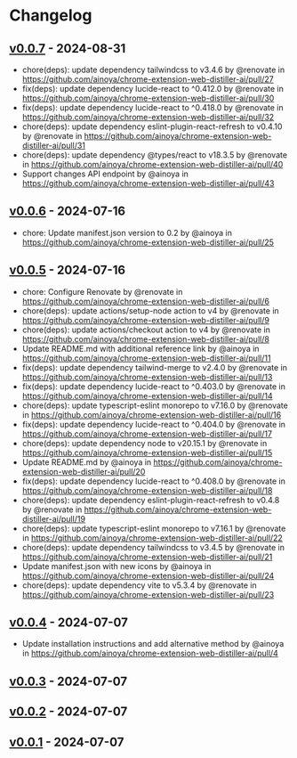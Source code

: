 # Changelog

## [v0.0.7](https://github.com/ainoya/chrome-extension-web-distiller-ai/compare/v0.0.6...v0.0.7) - 2024-08-31
- chore(deps): update dependency tailwindcss to v3.4.6 by @renovate in https://github.com/ainoya/chrome-extension-web-distiller-ai/pull/27
- fix(deps): update dependency lucide-react to ^0.412.0 by @renovate in https://github.com/ainoya/chrome-extension-web-distiller-ai/pull/30
- fix(deps): update dependency lucide-react to ^0.418.0 by @renovate in https://github.com/ainoya/chrome-extension-web-distiller-ai/pull/32
- chore(deps): update dependency eslint-plugin-react-refresh to v0.4.10 by @renovate in https://github.com/ainoya/chrome-extension-web-distiller-ai/pull/31
- chore(deps): update dependency @types/react to v18.3.5 by @renovate in https://github.com/ainoya/chrome-extension-web-distiller-ai/pull/40
- Support changes API endpoint by @ainoya in https://github.com/ainoya/chrome-extension-web-distiller-ai/pull/43

## [v0.0.6](https://github.com/ainoya/chrome-extension-web-distiller-ai/compare/v0.0.5...v0.0.6) - 2024-07-16
- chore: Update manifest.json version to 0.2 by @ainoya in https://github.com/ainoya/chrome-extension-web-distiller-ai/pull/25

## [v0.0.5](https://github.com/ainoya/chrome-extension-web-distiller-ai/compare/v0.0.4...v0.0.5) - 2024-07-16
- chore: Configure Renovate by @renovate in https://github.com/ainoya/chrome-extension-web-distiller-ai/pull/6
- chore(deps): update actions/setup-node action to v4 by @renovate in https://github.com/ainoya/chrome-extension-web-distiller-ai/pull/9
- chore(deps): update actions/checkout action to v4 by @renovate in https://github.com/ainoya/chrome-extension-web-distiller-ai/pull/8
- Update README.md with additional reference link by @ainoya in https://github.com/ainoya/chrome-extension-web-distiller-ai/pull/11
- fix(deps): update dependency tailwind-merge to v2.4.0 by @renovate in https://github.com/ainoya/chrome-extension-web-distiller-ai/pull/13
- fix(deps): update dependency lucide-react to ^0.403.0 by @renovate in https://github.com/ainoya/chrome-extension-web-distiller-ai/pull/14
- chore(deps): update typescript-eslint monorepo to v7.16.0 by @renovate in https://github.com/ainoya/chrome-extension-web-distiller-ai/pull/16
- fix(deps): update dependency lucide-react to ^0.404.0 by @renovate in https://github.com/ainoya/chrome-extension-web-distiller-ai/pull/17
- chore(deps): update dependency node to v20.15.1 by @renovate in https://github.com/ainoya/chrome-extension-web-distiller-ai/pull/15
- Update README.md by @ainoya in https://github.com/ainoya/chrome-extension-web-distiller-ai/pull/20
- fix(deps): update dependency lucide-react to ^0.408.0 by @renovate in https://github.com/ainoya/chrome-extension-web-distiller-ai/pull/18
- chore(deps): update dependency eslint-plugin-react-refresh to v0.4.8 by @renovate in https://github.com/ainoya/chrome-extension-web-distiller-ai/pull/19
- chore(deps): update typescript-eslint monorepo to v7.16.1 by @renovate in https://github.com/ainoya/chrome-extension-web-distiller-ai/pull/22
- chore(deps): update dependency tailwindcss to v3.4.5 by @renovate in https://github.com/ainoya/chrome-extension-web-distiller-ai/pull/21
- Update manifest.json with new icons by @ainoya in https://github.com/ainoya/chrome-extension-web-distiller-ai/pull/24
- chore(deps): update dependency vite to v5.3.4 by @renovate in https://github.com/ainoya/chrome-extension-web-distiller-ai/pull/23

## [v0.0.4](https://github.com/ainoya/chrome-extension-web-distiller-ai/compare/v0.0.3...v0.0.4) - 2024-07-07
- Update installation instructions and add alternative method by @ainoya in https://github.com/ainoya/chrome-extension-web-distiller-ai/pull/4

## [v0.0.3](https://github.com/ainoya/chrome-extension-web-distiller-ai/compare/v0.0.2...v0.0.3) - 2024-07-07

## [v0.0.2](https://github.com/ainoya/chrome-extension-web-distiller-ai/compare/v0.0.1...v0.0.2) - 2024-07-07

## [v0.0.1](https://github.com/ainoya/chrome-extension-web-distiller-ai/commits/v0.0.1) - 2024-07-07
